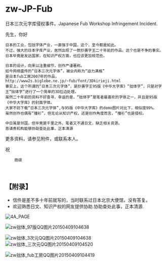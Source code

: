# zw-JP-Fub
日本三次元字库侵权事件。Japanese Fub Workshop Infringement Incident.

先生，你好

    日本的工业，包括字体产业，一直强于中国，这个，至今都是如此。
    不过，强大的日本字库产业，居然出现了一款抄袭字王二十年前的作品，这个也是不争的事实。
    日本毕竟是发达国家，在知识产权方面，也应该更加规范些。

    日本的设计，向来以注重细节，创作严谨著称。
    如今网络盛传的“日本三次元字体”，被业内称为“迫力满格”
    是日本fub工房2007年的作品，http://www2s.biglobe.ne.jp/~fub/font/3Dkirieji.html
    事实上，这个所谓的“日本三次元字体”，是抄袭字王95版《中华大字库》“拙体字”，只是对字王“拙体字”进行了一个简单的3D拉边处理。
    虽然二十年前的资料不好查寻，幸运的是，“拙体字”是笔者最喜欢的字体之一，并且是95版《中华大字库》的封面字体。
    大家不妨下载“日本三次元字体”,与95版《中华大字库》的demo图片对比下，相似度99%。
    虽然创作也偶有“撞衫”，但无论从知识产权，还是创作角度而言，“撞衫”也是侵权。

    中日虽是邻国，但毕竟是千里之外，笔者又不通日文，缺乏相关资源。
    恳请贵机构能够协助查处此事，正本清源
更多资料，请参见附件，或联系本人。



祝

		商祺


 
## 【附录】
* 信件是差不多十年前就写的，当时联系过日本北京大使馆，没有答复。
* 欢迎熟悉日文、知识产权的网友提供协助.协助查处此事，正本清源.
  

![4A_PAGE](https://github.com/user-attachments/assets/16e76d97-0cdd-4124-a271-f0a50474e617)

![zw拙体_97版QQ图片20150409104638](https://github.com/user-attachments/assets/2b835c24-cbd4-4c92-9a89-c70be29a46bb)

![zw拙体_3次元QQ图片20150409104638](https://github.com/user-attachments/assets/86d04139-5927-4866-9cc8-3cb05c5f43be)
![zw拙体_三次元QQ图片20150409104520](https://github.com/user-attachments/assets/ee5ebf01-fe92-421a-a4ac-13ad3e837deb)



![zw拙体_fub工房QQ图片20150409104419](https://github.com/user-attachments/assets/32680665-6a3a-4519-be62-2318e058f6a6)



